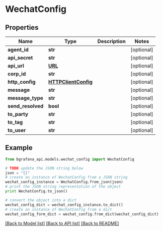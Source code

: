 # WechatConfig


## Properties
Name | Type | Description | Notes
------------ | ------------- | ------------- | -------------
**agent_id** | **str** |  | [optional] 
**api_secret** | **str** |  | [optional] 
**api_url** | [**URL**](URL.md) |  | [optional] 
**corp_id** | **str** |  | [optional] 
**http_config** | [**HTTPClientConfig**](HTTPClientConfig.md) |  | [optional] 
**message** | **str** |  | [optional] 
**message_type** | **str** |  | [optional] 
**send_resolved** | **bool** |  | [optional] 
**to_party** | **str** |  | [optional] 
**to_tag** | **str** |  | [optional] 
**to_user** | **str** |  | [optional] 

## Example

```python
from bgrafana_api.models.wechat_config import WechatConfig

# TODO update the JSON string below
json = "{}"
# create an instance of WechatConfig from a JSON string
wechat_config_instance = WechatConfig.from_json(json)
# print the JSON string representation of the object
print WechatConfig.to_json()

# convert the object into a dict
wechat_config_dict = wechat_config_instance.to_dict()
# create an instance of WechatConfig from a dict
wechat_config_form_dict = wechat_config.from_dict(wechat_config_dict)
```
[[Back to Model list]](../README.md#documentation-for-models) [[Back to API list]](../README.md#documentation-for-api-endpoints) [[Back to README]](../README.md)


